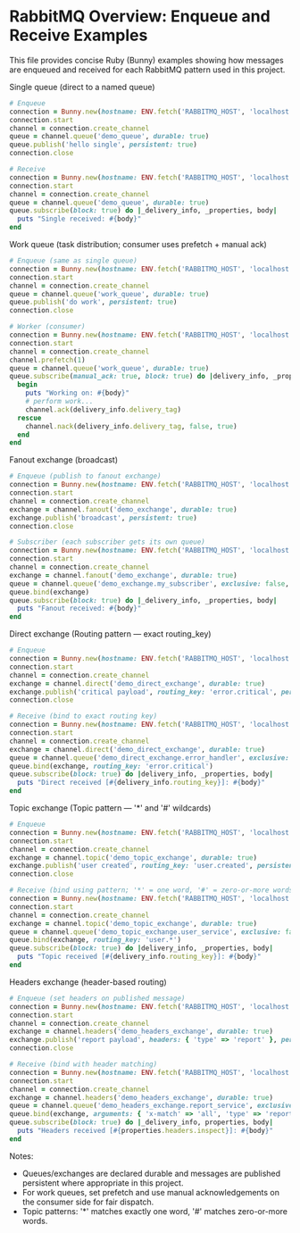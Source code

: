 # RabbitMQ Overview: Enqueue and Receive Examples

This file provides concise Ruby (Bunny) examples showing how messages are enqueued and received for each RabbitMQ pattern used in this project.

Single queue (direct to a named queue)
```ruby
# Enqueue
connection = Bunny.new(hostname: ENV.fetch('RABBITMQ_HOST', 'localhost'))
connection.start
channel = connection.create_channel
queue = channel.queue('demo_queue', durable: true)
queue.publish('hello single', persistent: true)
connection.close

# Receive
connection = Bunny.new(hostname: ENV.fetch('RABBITMQ_HOST', 'localhost'))
connection.start
channel = connection.create_channel
queue = channel.queue('demo_queue', durable: true)
queue.subscribe(block: true) do |_delivery_info, _properties, body|
  puts "Single received: #{body}"
end
```

Work queue (task distribution; consumer uses prefetch + manual ack)
```ruby
# Enqueue (same as single queue)
connection = Bunny.new(hostname: ENV.fetch('RABBITMQ_HOST', 'localhost'))
connection.start
channel = connection.create_channel
queue = channel.queue('work_queue', durable: true)
queue.publish('do work', persistent: true)
connection.close

# Worker (consumer)
connection = Bunny.new(hostname: ENV.fetch('RABBITMQ_HOST', 'localhost'))
connection.start
channel = connection.create_channel
channel.prefetch(1)
queue = channel.queue('work_queue', durable: true)
queue.subscribe(manual_ack: true, block: true) do |delivery_info, _properties, body|
  begin
    puts "Working on: #{body}"
    # perform work...
    channel.ack(delivery_info.delivery_tag)
  rescue
    channel.nack(delivery_info.delivery_tag, false, true)
  end
end
```

Fanout exchange (broadcast)
```ruby
# Enqueue (publish to fanout exchange)
connection = Bunny.new(hostname: ENV.fetch('RABBITMQ_HOST', 'localhost'))
connection.start
channel = connection.create_channel
exchange = channel.fanout('demo_exchange', durable: true)
exchange.publish('broadcast', persistent: true)
connection.close

# Subscriber (each subscriber gets its own queue)
connection = Bunny.new(hostname: ENV.fetch('RABBITMQ_HOST', 'localhost'))
connection.start
channel = connection.create_channel
exchange = channel.fanout('demo_exchange', durable: true)
queue = channel.queue('demo_exchange.my_subscriber', exclusive: false, auto_delete: true)
queue.bind(exchange)
queue.subscribe(block: true) do |_delivery_info, _properties, body|
  puts "Fanout received: #{body}"
end
```

Direct exchange (Routing pattern — exact routing_key)
```ruby
# Enqueue
connection = Bunny.new(hostname: ENV.fetch('RABBITMQ_HOST', 'localhost'))
connection.start
channel = connection.create_channel
exchange = channel.direct('demo_direct_exchange', durable: true)
exchange.publish('critical payload', routing_key: 'error.critical', persistent: true)
connection.close

# Receive (bind to exact routing key)
connection = Bunny.new(hostname: ENV.fetch('RABBITMQ_HOST', 'localhost'))
connection.start
channel = connection.create_channel
exchange = channel.direct('demo_direct_exchange', durable: true)
queue = channel.queue('demo_direct_exchange.error_handler', exclusive: false, auto_delete: true)
queue.bind(exchange, routing_key: 'error.critical')
queue.subscribe(block: true) do |delivery_info, _properties, body|
  puts "Direct received [#{delivery_info.routing_key}]: #{body}"
end
```

Topic exchange (Topic pattern — '*' and '#' wildcards)
```ruby
# Enqueue
connection = Bunny.new(hostname: ENV.fetch('RABBITMQ_HOST', 'localhost'))
connection.start
channel = connection.create_channel
exchange = channel.topic('demo_topic_exchange', durable: true)
exchange.publish('user created', routing_key: 'user.created', persistent: true)
connection.close

# Receive (bind using pattern; '*' = one word, '#' = zero-or-more words)
connection = Bunny.new(hostname: ENV.fetch('RABBITMQ_HOST', 'localhost'))
connection.start
channel = connection.create_channel
exchange = channel.topic('demo_topic_exchange', durable: true)
queue = channel.queue('demo_topic_exchange.user_service', exclusive: false, auto_delete: true)
queue.bind(exchange, routing_key: 'user.*')
queue.subscribe(block: true) do |delivery_info, _properties, body|
  puts "Topic received [#{delivery_info.routing_key}]: #{body}"
end
```

Headers exchange (header-based routing)
```ruby
# Enqueue (set headers on published message)
connection = Bunny.new(hostname: ENV.fetch('RABBITMQ_HOST', 'localhost'))
connection.start
channel = connection.create_channel
exchange = channel.headers('demo_headers_exchange', durable: true)
exchange.publish('report payload', headers: { 'type' => 'report' }, persistent: true)
connection.close

# Receive (bind with header matching)
connection = Bunny.new(hostname: ENV.fetch('RABBITMQ_HOST', 'localhost'))
connection.start
channel = connection.create_channel
exchange = channel.headers('demo_headers_exchange', durable: true)
queue = channel.queue('demo_headers_exchange.report_service', exclusive: false, auto_delete: true)
queue.bind(exchange, arguments: { 'x-match' => 'all', 'type' => 'report' })
queue.subscribe(block: true) do |_delivery_info, properties, body|
  puts "Headers received [#{properties.headers.inspect}]: #{body}"
end
```

Notes:
- Queues/exchanges are declared durable and messages are published persistent where appropriate in this project.
- For work queues, set prefetch and use manual acknowledgements on the consumer side for fair dispatch.
- Topic patterns: '*' matches exactly one word, '#' matches zero-or-more words.
